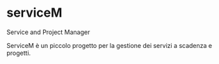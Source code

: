 # serviceM
Service and Project Manager

ServiceM è un piccolo progetto per la gestione dei servizi a scadenza e progetti.
